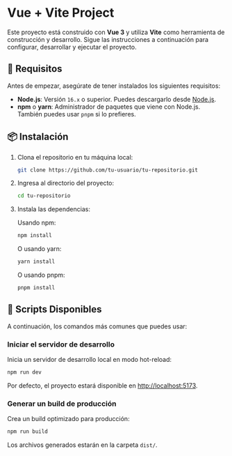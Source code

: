 # Vue + Vite Project

Este proyecto está construido con **Vue 3** y utiliza **Vite** como herramienta de construcción y desarrollo. Sigue las instrucciones a continuación para configurar, desarrollar y ejecutar el proyecto.

## 🚀 Requisitos

Antes de empezar, asegúrate de tener instalados los siguientes requisitos:

- **Node.js**: Versión `16.x` o superior. Puedes descargarlo desde [Node.js](https://nodejs.org/).
- **npm** o **yarn**: Administrador de paquetes que viene con Node.js. También puedes usar `pnpm` si lo prefieres.

## 📦 Instalación

1. Clona el repositorio en tu máquina local:

   ```bash
   git clone https://github.com/tu-usuario/tu-repositorio.git
   ```

2. Ingresa al directorio del proyecto:

   ```bash
   cd tu-repositorio
   ```

3. Instala las dependencias:

   Usando npm:
   ```bash
   npm install
   ```

   O usando yarn:
   ```bash
   yarn install
   ```

   O usando pnpm:
   ```bash
   pnpm install
   ```

## 🔧 Scripts Disponibles

A continuación, los comandos más comunes que puedes usar:

### Iniciar el servidor de desarrollo
Inicia un servidor de desarrollo local en modo hot-reload:
```bash
npm run dev
```

Por defecto, el proyecto estará disponible en [http://localhost:5173](http://localhost:5173).

### Generar un build de producción
Crea un build optimizado para producción:
```bash
npm run build
```

Los archivos generados estarán en la carpeta `dist/`.

